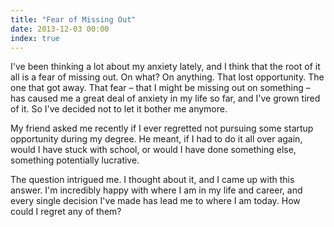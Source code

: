```yaml
---
title: "Fear of Missing Out"
date: 2013-12-03 00:00
index: true
---
```


I've been thinking a lot about my anxiety lately, and I think that the root of it all is a fear of missing out. On what? On anything. That lost opportunity. The one that got away. That fear – that I might be missing out on something – has caused me a great deal of anxiety in my life so far, and I've grown tired of it. So I've decided not to let it bother me anymore.

My friend asked me recently if I ever regretted not pursuing some startup opportunity during my degree. He meant, if I had to do it all over again, would I have stuck with school, or would I have done something else, something potentially lucrative.

The question intrigued me. I thought about it, and I came up with this answer. I'm incredibly happy with where I am in my life and career, and every single decision I've made has lead me to where I am today. How could I regret any of them?

<!-- more -->
